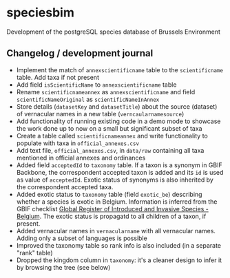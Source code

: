 # speciesbim
Development of the postgreSQL species database of Brussels Environment

## Changelog / development journal

- Implement the match of `annexscientificname` table to the `scientificname` table. Add taxa if not present
- Add field `isScientificName` to `annexscientificname`  table
- Rename `scientificnameannex` as `annexscientificname` and field `scientificNameOriginal` as `scientificNameInAnnex`
- Store details (`datasetKey` and `datasetTitle`) about the source (dataset) of vernacular names in a new table (`verncaularnamesource`)
- Add functionality of running existing code in a demo mode to showcase the work done up to now on a small but significant subset of taxa
- Create a table called `scientificnameannex` and write functionality to populate with taxa in `official_annexes.csv`
- Add text file, `official_annexes.csv`, in `data/raw` containing all taxa mentioned in official annexes and ordinances
- Added field `acceptedId` to `taxonomy` table. If a taxon is a synonym in GBIF Backbone, the correspondent accepted 
taxon is added and its `id` is used as value of `acceptedId`. Exotic status of synonyms is also inherited by the 
correspondent accepted taxa.
- Added exotic status to `taxonomy` table (field `exotic_be`) describing whether a species is exotic in Belgium.
    Information is inferred from the GBIF checklist [Global Register of Introduced and Invasive Species - Belgium](https://www.gbif.org/dataset/6d9e952f-948c-4483-9807-575348147c7e).
    The exotic status is propagatd to all children of a taxon, if present.  
- Added vernacular names in `vernacularname` with all vernacular names. Adding only a subset of languages is possible
- Improved the taxonomy table so rank info is also included (in a separate "rank" table)
- Dropped the kingdom column in `taxonomy`: it's a cleaner design to infer it by browsing the tree (see below)

